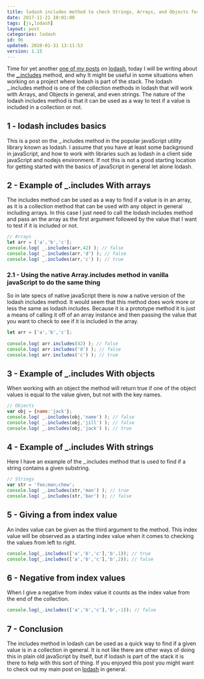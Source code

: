 ```yaml
---
title: lodash includes method to check Strings, Arrays, and Objects for a value
date: 2017-11-21 10:01:00
tags: [js,lodash]
layout: post
categories: lodash
id: 96
updated: 2020-01-31 13:11:53
version: 1.15
---
```


Time for yet another [one of my posts](/categories/lodash/) on [lodash](https://lodash.com/), today I will be writing about the [\_.includes](https://lodash.com/docs/4.17.4#includes) method, and why It might be useful in some situations when working on a project where lodash is part of the stack. The lodash \_.includes method is one of the collection methods in lodash that will work with Arrays, and Objects in general, and even strings. The nature of the lodash includes method is that it can be used as a way to test if a value is included in a collection or not.

<!-- more -->

## 1 - lodash includes basics

This is a post on the \_.includes method in the popular javaScript utility library known as lodash. I assume that you have at least some background in javaScript, and how to work with libraries such as lodash in a client side javaScript and nodejs environment. If not this is not a good starting location for getting started with the basics of javaScript in general let alone lodash.

## 2 - Example of \_.includes With arrays

The includes method can be used as a way to find if a value is in an array, as it is a collection method that can be used with any object in general including arrays. In this case I just need to call the lodash includes method and pass an the array as the first argument followed by the value that I want to test if it is included or not.

```js
// Arrays
let arr = ['a','b','c'];
console.log( _.includes(arr,42) ); // false
console.log( _.includes(arr,'d') ); // false
console.log( _.includes(arr,'c') ); // true
```

### 2.1 - Using the native Array.includes method in vanilla javaScript to do the same thing

So in late specs of native javaScript there is now a native version of the lodash includes method. It would seem that this method does work more or less the same as lodash includes. Because it is a prototype method it is just a means of calling it off of an array instance and then passing the value that you want to check to see if it is included in the array.

```js
let arr = ['a','b','c'];
 
console.log( arr.includes(42) ); // false
console.log( arr.includes('d') ); // false
console.log( arr.includes('c') ); // true
```

## 3 - Example of \_.includes With objects

When working with an object the method will return true if one of the object values is equal to the value given, but not with the key names.

```js
// Objects
var obj = {name:'jack'};
console.log( _.includes(obj,'name') ); // false
console.log( _.includes(obj,'jill') ); // false
console.log( _.includes(obj,'jack') ); // true
```


## 4 - Example of \_.includes With strings

Here I have an example of the \_.includes method that is used to find if a string contains a given substring.

```js
// Strings
var str = 'foo;man;chew';
console.log( _.includes(str,'man') ); // true
console.log( _.includes(str,'bar') ); // false
```

## 5 - Giving a from index value

An index value can be given as the third argument to the method. This index value will be observed as a starting index value when it comes to checking the values from left to right.

```js
console.log(_.includes(['a','b','c'],'b',1)); // true
console.log(_.includes(['a','b','c'],'b',2)); // false
```

## 6 - Negative from index values

When I give a negative from index value it counts as the index value from the end of the collection.

```js
console.log(_.includes(['a','b','c'],'b',-1)); // false
```

## 7 - Conclusion

The includes method in lodash can be used as a quick way to find if a given value is in a collection in general. It is not like there are other ways of doing this in plain old javaScript by itself, but if lodash is part of the stack it is there to help with this sort of thing. If you enjoyed this post you might want to check out my main post on [lodash](/2019/02/15/lodash/) in general.